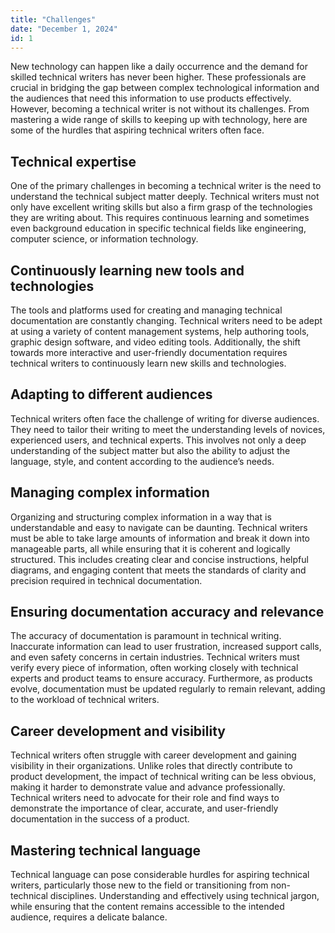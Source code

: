 ```yaml
---
title: "Challenges"
date: "December 1, 2024"
id: 1
---
```


New technology can happen like a daily occurrence and the demand for skilled technical writers has never been higher. These professionals are crucial in bridging the gap between complex technological information and the audiences that need this information to use products effectively. However, becoming a technical writer is not without its challenges. From mastering a wide range of skills to keeping up with technology, here are some of the hurdles that aspiring technical writers often face.

## Technical expertise

One of the primary challenges in becoming a technical writer is the need to understand the technical subject matter deeply. Technical writers must not only have excellent writing skills but also a firm grasp of the technologies they are writing about. This requires continuous learning and sometimes even background education in specific technical fields like engineering, computer science, or information technology.

## Continuously learning new tools and technologies

The tools and platforms used for creating and managing technical documentation are constantly changing. Technical writers need to be adept at using a variety of content management systems, help authoring tools, graphic design software, and video editing tools. Additionally, the shift towards more interactive and user-friendly documentation requires technical writers to continuously learn new skills and technologies.

## Adapting to different audiences

Technical writers often face the challenge of writing for diverse audiences. They need to tailor their writing to meet the understanding levels of novices, experienced users, and technical experts. This involves not only a deep understanding of the subject matter but also the ability to adjust the language, style, and content according to the audience’s needs.

## Managing complex information

Organizing and structuring complex information in a way that is understandable and easy to navigate can be daunting. Technical writers must be able to take large amounts of information and break it down into manageable parts, all while ensuring that it is coherent and logically structured. This includes creating clear and concise instructions, helpful diagrams, and engaging content that meets the standards of clarity and precision required in technical documentation.

## Ensuring documentation accuracy and relevance

The accuracy of documentation is paramount in technical writing. Inaccurate information can lead to user frustration, increased support calls, and even safety concerns in certain industries. Technical writers must verify every piece of information, often working closely with technical experts and product teams to ensure accuracy. Furthermore, as products evolve, documentation must be updated regularly to remain relevant, adding to the workload of technical writers.

## Career development and visibility

Technical writers often struggle with career development and gaining visibility in their organizations. Unlike roles that directly contribute to product development, the impact of technical writing can be less obvious, making it harder to demonstrate value and advance professionally. Technical writers need to advocate for their role and find ways to demonstrate the importance of clear, accurate, and user-friendly documentation in the success of a product.

## Mastering technical language 

Technical language can pose considerable hurdles for aspiring technical writers, particularly those new to the field or transitioning from non-technical disciplines. Understanding and effectively using technical jargon, while ensuring that the content remains accessible to the intended audience, requires a delicate balance.